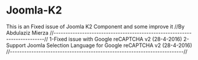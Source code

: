 # Joomla-K2
This is an Fixed issue of Joomla K2 Component and some improve it
//By Abdulaziz Mierza
//--------------------------------------------------------------------------//
1-Fixed issue with  Google reCAPTCHA v2 (28-4-2016)
2-Support Joomla Selection Language for  Google reCAPTCHA v2 (28-4-2016)
//-------------------------------------------------------------------------//
